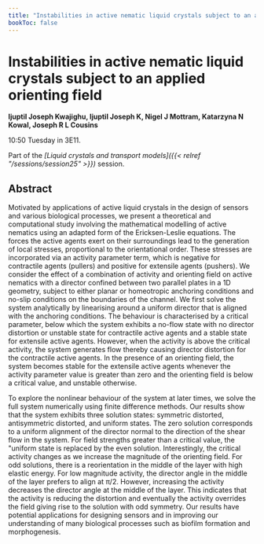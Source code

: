 ```yaml
---
title: "Instabilities in active nematic liquid crystals subject to an applied orienting field"
bookToc: false
---
```


# Instabilities in active nematic liquid crystals subject to an applied orienting field

**Ijuptil Joseph Kwajighu, Ijuptil Joseph K, Nigel J Mottram, Katarzyna N Kowal, Joseph R L Cousins**

10:50 Tuesday in 3E11.

Part of the *[Liquid crystals and transport models]({{< relref "/sessions/session25" >}})* session.

## Abstract

Motivated by applications of active liquid crystals in the design of sensors and various biological processes, we present a theoretical and computational study involving the mathematical modelling of active nematics using an adapted form of the Ericksen-Leslie equations. The forces the active agents exert on their surroundings lead to the generation of local stresses, proportional to the orientational order. These stresses are incorporated via an activity parameter term, which is negative for contractile agents (pullers) and positive for extensile agents (pushers). We consider the effect of a combination of activity and orienting field on active nematics with a director confined between two parallel plates in a 1D geometry, subject to either planar or homeotropic anchoring conditions and no-slip conditions on the boundaries of the channel. We first solve the system analytically by linearising around a uniform director that is aligned with the anchoring conditions. The behaviour is characterised by a critical parameter, below which the system exhibits a no-flow state with no director distortion or unstable state for contractile active agents and a stable state for extensile active agents. However, when the activity is above the critical activity, the system generates flow thereby causing director distortion for the contractile active agents. In the presence of an orienting field, the system becomes stable for the extensile active agents whenever the activity parameter value is greater than zero and the orienting field is below a critical value, and unstable otherwise.

To explore the nonlinear behaviour of the system at later times, we solve the full system numerically using finite difference methods. Our results show that the system exhibits three solution states: symmetric distorted, antisymmetric distorted, and uniform states. The zero solution corresponds to a uniform alignment of the director normal to the direction of the shear flow in the system. For field strengths greater than a critical value, the "uniform state is replaced by the even solution. Interestingly, the critical activity changes as we increase the magnitude of the orienting field. For odd solutions, there is a reorientation in the middle of the layer with high elastic energy. For low magnitude activity, the director angle in the middle of the layer prefers to align at π/2. However, increasing the activity decreases the director angle at the middle of the layer. This indicates that the activity is reducing the distortion and eventually the activity overrides the field giving rise to the solution with odd symmetry. Our results have potential applications for designing sensors and in improving our understanding of many biological processes such as biofilm formation and morphogenesis.





